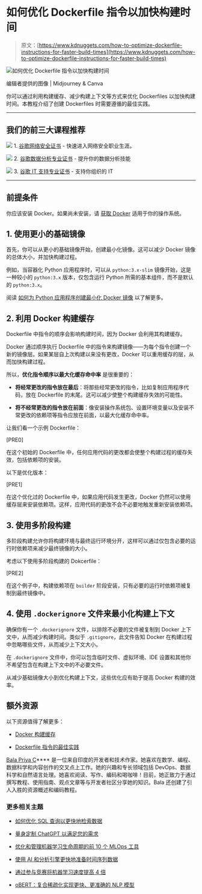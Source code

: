 # 如何优化 Dockerfile 指令以加快构建时间

> 原文：[https://www.kdnuggets.com/how-to-optimize-dockerfile-instructions-for-faster-build-times](https://www.kdnuggets.com/how-to-optimize-dockerfile-instructions-for-faster-build-times)

![如何优化 Dockerfile 指令以加快构建时间](../Images/6482b856bf98e0dd989cc253f576f91b.png)

编辑者提供的图像 | Midjourney & Canva

你可以通过利用构建缓存、减少构建上下文等方式来优化 Dockerfiles 以加快构建时间。本教程介绍了创建 Dockerfiles 时需要遵循的最佳实践。

* * *

## 我们的前三大课程推荐

![](../Images/0244c01ba9267c002ef39d4907e0b8fb.png) 1\. [谷歌网络安全证书](https://www.kdnuggets.com/google-cybersecurity) - 快速进入网络安全职业生涯。

![](../Images/e225c49c3c91745821c8c0368bf04711.png) 2\. [谷歌数据分析专业证书](https://www.kdnuggets.com/google-data-analytics) - 提升你的数据分析技能

![](../Images/0244c01ba9267c002ef39d4907e0b8fb.png) 3\. [谷歌 IT 支持专业证书](https://www.kdnuggets.com/google-itsupport) - 支持你组织的 IT

* * *

## 前提条件

你应该安装 Docker。如果尚未安装，请 [获取 Docker](https://docs.docker.com/get-docker/) 适用于你的操作系统。

## 1\. 使用更小的基础镜像

首先，你可以从更小的基础镜像开始，创建最小化镜像。这可以减少 Docker 镜像的总体大小，并加快构建过程。

例如，当容器化 Python 应用程序时，可以从 `python:3.x-slim` 镜像开始，这是一种较小的 `python:3.x` 版本，仅包含运行 Python 所需的基本组件，而不是默认的 `python:3.x`。

阅读 [如何为 Python 应用程序创建最小化 Docker 镜像](https://www.kdnuggets.com/how-to-create-minimal-docker-images-for-python-applications) 以了解更多。

## 2\. 利用 Docker 构建缓存

Dockerfile 中指令的顺序会影响构建时间，因为 Docker 会利用其构建缓存。

Docker 通过顺序执行 Dockerfile 中的指令来构建镜像——为每个指令创建一个新的镜像层。如果某层自上次构建以来没有更改，Docker 可以重用缓存的层，从而加快构建过程。

所以，**优化指令顺序以最大化缓存命中率** 是很重要的：

+   **将经常更改的指令放在最后**：将那些经常更改的指令，比如复制应用程序代码，放在 Dockerfile 的末尾。这可以减少使整个构建缓存失效的可能性。

+   **将不经常更改的指令放在前面**：像安装操作系统包、设置环境变量以及安装不常更改的依赖项等指令应放在前面，以最大化缓存命中率。

让我们看一个示例 Dockerfile：

[PRE0]

在这个初始的 Dockerfile 中，任何应用代码的更改都会使整个构建过程的缓存失效，包括依赖项的安装。

以下是优化版本：

[PRE1]

在这个优化过的 Dockerfile 中，如果应用代码发生更改，Docker 仍然可以使用缓存层来安装依赖项。这样，应用代码的更改不会不必要地触发重新安装依赖项。

## 3\. 使用多阶段构建

多阶段构建允许你将构建环境与最终运行环境分开，这样可以通过仅包含必要的运行时依赖项来减少最终镜像的大小。

考虑以下使用多阶段构建的 Dokcerfile：

[PRE2]

在这个例子中，构建依赖项在 `builder` 阶段安装，只有必要的运行时依赖项被复制到最终镜像中。

## 4\. 使用 `.dockerignore` 文件来最小化构建上下文

确保你有一个 `.dockerignore` 文件，以排除不必要的文件被复制到 Docker 上下文中，从而减少构建时间。类似于 `.gitignore`，此文件告知 Docker 在构建过程中忽略哪些文件，从而减少上下文大小。

在 `.dockerignore` 文件中，你可以包含临时文件、虚拟环境、IDE 设置和其他你不希望包含在构建上下文中的不必要文件。

从减少基础镜像大小到优化构建上下文，这些优化应有助于提高 Docker 构建的效率。

## 额外资源

以下资源值得了解更多：

+   [Docker 构建缓存](https://docs.docker.com/build/cache/)

+   [Dockerfile 指令的最佳实践](https://docs.docker.com/develop/develop-images/instructions/)

**[](https://twitter.com/balawc27)**[Bala Priya C](https://www.kdnuggets.com/wp-content/uploads/bala-priya-author-image-update-230821.jpg)**** 是一位来自印度的开发者和技术作家。她喜欢在数学、编程、数据科学和内容创作的交叉点上工作。她的兴趣和专长领域包括 DevOps、数据科学和自然语言处理。她喜欢阅读、写作、编码和喝咖啡！目前，她正致力于通过撰写教程、使用指南、观点文章等与开发者社区分享她的知识。Bala 还创建了引人入胜的资源概述和编码教程。

### 更多相关主题

+   [如何优化 SQL 查询以更快地检索数据](https://www.kdnuggets.com/2023/06/optimize-sql-queries-faster-data-retrieval.html)

+   [量身定制 ChatGPT 以满足您的需求](https://www.kdnuggets.com/2023/08/tailor-chatgpt-fit-needs-custom-instructions.html)

+   [优化和管理机器学习生命周期的前 10 个 MLOps 工具](https://www.kdnuggets.com/2022/10/top-10-mlops-tools-optimize-manage-machine-learning-lifecycle.html)

+   [使用 AI 和分析引擎更快地准备时间序列数据](https://www.kdnuggets.com/2021/12/piexchange-faster-way-prepare-timeseries-data-ai-analytics-engine.html)

+   [通过参与竞赛将机器学习速度提高 4 倍](https://www.kdnuggets.com/2022/01/learn-machine-learning-4x-faster-participating-competitions.html)

+   [oBERT：复合稀疏化实现更快、更准确的 NLP 模型](https://www.kdnuggets.com/2022/05/obert-compound-sparsification-delivers-faster-accurate-models-nlp.html)
